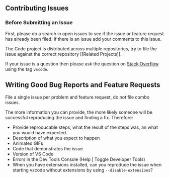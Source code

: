 ## Contributing Issues

### Before Submitting an Issue
First, please do a search in open issues to see if the issue or feature request has already been filed. If there is an issue add your comments to this issue.

The Code project is distributed across multiple repositories, try to file the issue against the correct repository [[Related Projects]].

If your issue is a question then please ask the question on [Stack Overflow](https://stackoverflow.com/questions/tagged/vscode) using the tag `vscode`. 

## Writing Good Bug Reports and Feature Requests

File a single issue per problem and feature request, do not file combo issues.

The more information you can provide, the more likely someone will be successful reproducing the issue and finding a fix. Therefore:

* Provide reproducable steps, what the result of the steps was, an what you would have expected.
* Description of what you expect to happen
* Animated GIFs
* Code that demonstrates the issue
* Version of VS Code
* Errors in the Dev Tools Console (Help | Toggle Developer Tools)
* When you have extensions installed, can you reproduce the issue when starting vscode without extensions by using `--disable-extensions`? 

